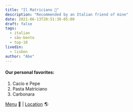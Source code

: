 ```yaml
---
title: "Il Matriciano 🍝"
description: "Recommended by an Italian friend of mine"
date: 2021-06-13T20:51:38-05:00
draft: false
tags:
  - italian
  - são-bento
  - top-10
livedin:
  - lisbon
author: "Abe"
---
```


#### Our personal favorites:

1. Cacio e Pepe
2. Pasta Matriciano
3. Carbonara

[Menu](https://www.instagram.com/ilmatricianolisbona/?hl=en) 📖  |  [Location](https://g.page/betterhalfbar?share) 🌎

